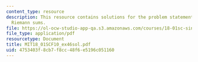 ```yaml
---
content_type: resource
description: This resource contains solutions for the problem statements related to
  Riemann sums.
file: https://ol-ocw-studio-app-qa.s3.amazonaws.com/courses/18-01sc-single-variable-calculus-fall-2010/4753403f8cb7f8cc48f6e5196c051160_MIT18_01SCF10_ex46sol.pdf
file_type: application/pdf
resourcetype: Document
title: MIT18_01SCF10_ex46sol.pdf
uid: 4753403f-8cb7-f8cc-48f6-e5196c051160
---
```

